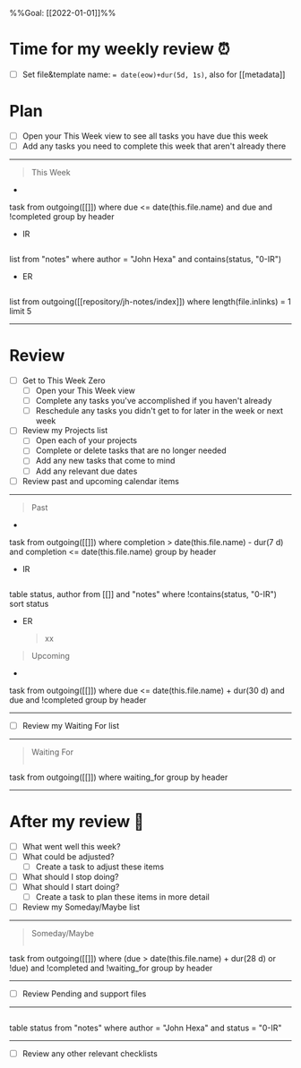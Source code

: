 %%Goal: [[2022-01-01]]%%
#  Time for my weekly review ⏰
- [ ] Set file&template name: `= date(eow)+dur(5d, 1s)`, also for [[metadata]]

# Plan
- [ ] Open your This Week view to see all tasks you have due this week
- [ ] Add any tasks you need to complete this week that aren't already there
---
> This Week
-  ```dataview
task
from outgoing([[]])
where due <= date(this.file.name)
and due
and !completed
group by header

- IR
>  ```dataview
list
from "notes"
where author = "John Hexa"
and contains(status, "0-IR")

- ER
> ```dataview
list
from outgoing([[repository/jh-notes/index]])
where length(file.inlinks) = 1
limit 5

---
# Review
- [ ] Get to This Week Zero
	- [ ] Open your This Week view
	- [ ] Complete any tasks you've accomplished if you haven't already
	- [ ] Reschedule any tasks you didn't get to for later in the week or next week
- [ ] Review my Projects list
	- [ ] Open each of your projects
	- [ ] Complete or delete tasks that are no longer needed
	- [ ] Add any new tasks that come to mind
	- [ ] Add any relevant due dates
- [ ] Review past and upcoming calendar items
---
> Past
- ```dataview
task
from outgoing([[]])
where completion > date(this.file.name) - dur(7 d)
and completion <= date(this.file.name)
group by header

- IR
> ```dataview
table status, author
from [[]] and "notes"
where !contains(status, "0-IR")
sort status

- ER
	> xx

> Upcoming
- ```dataview
task
from outgoing([[]])
where due <= date(this.file.name) + dur(30 d)
and due
and !completed
group by header

---
- [ ] Review my Waiting For list
---
> Waiting For
> ```dataview
task
from outgoing([[]])
where waiting_for
group by header

---
# After my review 🤔
- [ ] What went well this week?
- [ ] What could be adjusted?
	- [ ] Create a task to adjust these items
- [ ] What should I stop doing?
- [ ] What should I start doing?
	- [ ] Create a task to plan these items in more detail
- [ ] Review my Someday/Maybe list
---
> Someday/Maybe
>```dataview
task
from outgoing([[]])
where (due > date(this.file.name) + dur(28 d)
or !due)
and !completed
and !waiting_for
group by header

---
- [ ] Review Pending and support files
---
>  ```dataview
table status
from "notes"
where author = "John Hexa"
and status = "0-IR"

---
- [ ] Review any other relevant checklists